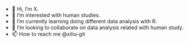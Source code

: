 - 👋 Hi, I’m X. 
- 👀 I’m interested with human studies.
- 🌱 I’m currently learning doing different data analysis with R.
- 💞️ I’m looking to collaborate on data analysis related with human study. 
- 📫 How to reach me @xiliu-git

<!---
xiliu-git/xiliu-git is a ✨ special ✨ repository because its `README.md` (this file) appears on your GitHub profile.
You can click the Preview link to take a look at your changes.
--->
